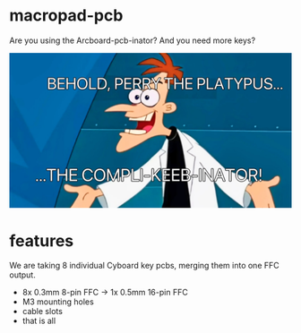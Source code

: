 # macropad-pcb
Are you using the Arcboard-pcb-inator?  And you need more keys?

![](/complikeebinator.jpg)

# features
We are taking 8 individual Cyboard key pcbs, merging them into one FFC output.

- 8x 0.3mm 8-pin FFC -> 1x 0.5mm 16-pin FFC
- M3 mounting holes
- cable slots
- that is all
